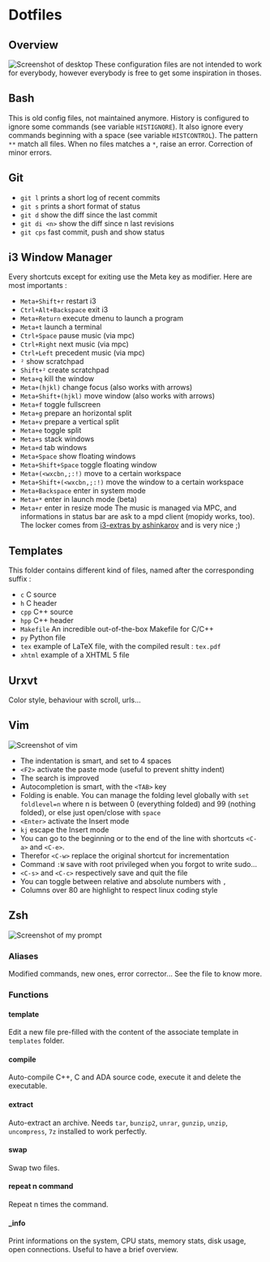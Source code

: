 # Dotfiles

## Overview
![Screenshot of desktop](TODO)
These configuration files are not intended to work for everybody, however everybody is free to get some inspiration in thoses.


## Bash
This is old config files, not maintained anymore.
History is configured to ignore some commands (see variable `HISTIGNORE`). It also ignore every commands beginning with a space (see variable `HISTCONTROL`).
The pattern `**` match all files.
When no files matches a `*`, raise an error.
Correction of minor errors.


## Git
* `git l` prints a short log of recent commits
* `git s` prints a short format of status
* `git d` show the diff since the last commit
* `git di <n>` show the diff since n last revisions
* `git cps` fast commit, push and show status


## i3 Window Manager
Every shortcuts except for exiting use the Meta key as modifier. Here are most importants : 
* `Meta+Shift+r` restart i3
* `Ctrl+Alt+Backspace` exit i3
* `Meta+Return` execute dmenu to launch a program
* `Meta+t` launch a terminal
* `Ctrl+Space` pause music (via mpc)
* `Ctrl+Right` next music (via mpc)
* `Ctrl+Left` precedent music (via mpc)
* `²` show scratchpad
* `Shift+²` create scratchpad
* `Meta+q` kill the window
* `Meta+(hjkl)` change focus (also works with arrows)
* `Meta+Shift+(hjkl)` move window (also works with arrows)
* `Meta+f` toggle fullscreen
* `Meta+g` prepare an horizontal split
* `Meta+v` prepare a vertical split
* `Meta+e` toggle split
* `Meta+s` stack windows
* `Meta+d` tab windows
* `Meta+Space` show floating windows
* `Meta+Shift+Space` toggle floating window
* `Meta+(<wxcbn,;:!)` move to a certain workspace
* `Meta+Shift+(<wxcbn,;:!)` move the window to a certain workspace
* `Meta+Backspace` enter in system mode
* `Meta+*` enter in launch mode (beta)
* `Meta+r` enter in resize mode
The music is managed via MPC, and informations in status bar are ask to a mpd client (mopidy works, too).
The locker comes from [i3-extras by ashinkarov](https://github.com/ashinkarov/i3-extras) and is very nice ;)


## Templates
This folder contains different kind of files, named after the corresponding suffix : 
* `c` C source
* `h` C header
* `cpp` C++ source
* `hpp` C++ header
* `Makefile` An incredible out-of-the-box Makefile for C/C++
* `py` Python file
* `tex` example of LaTeX file, with the compiled result : `tex.pdf`
* `xhtml` example of a XHTML 5 file


## Urxvt
Color style, behaviour with scroll, urls...


## Vim
![Screenshot of vim](TODO)
* The indentation is smart, and set to 4 spaces
* `<F2>` activate the paste mode (useful to prevent shitty indent)
* The search is improved
* Autocompletion is smart, with the `<TAB>` key
* Folding is enable. You can manage the folding level globally with `set foldlevel=n` where n is between 0 (everything folded) and 99 (nothing folded), or else just open/close with `space`
* `<Enter>` activate the Insert mode
* `kj` escape the Insert mode
* You can go to the beginning or to the end of the line with shortcuts `<C-a>` and `<C-e>`.
* Therefor `<C-w>` replace the original shortcut for incrementation
* Command `:W` save with root privileged when you forgot to write sudo...
* `<C-s>` and `<C-c>` respectively save and quit the file
* You can toggle between relative and absolute numbers with `,` 
* Columns over 80 are highlight to respect linux coding style


## Zsh
![Screenshot of my prompt](TODO)

### Aliases
Modified commands, new ones, error corrector... See the file to know more.

### Functions
#### template
Edit a new file pre-filled with the content of the associate template in `templates` folder.
#### compile
Auto-compile C++, C and ADA source code, execute it and delete the executable.
#### extract
Auto-extract an archive. Needs `tar`, `bunzip2`, `unrar`, `gunzip`, `unzip`, `uncompress`, `7z` installed to work perfectly.
#### swap
Swap two files.
#### repeat n command
Repeat n times the command.
#### \_info
Print informations on the system, CPU stats, memory stats, disk usage, open connections.
Useful to have a brief overview.


